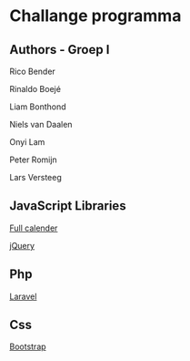 # Challange programma

## Authors - Groep I
Rico Bender

Rinaldo Boejé

Liam Bonthond

Niels van Daalen

Onyi Lam

Peter Romijn

Lars Versteeg



## JavaScript Libraries
<a href="https://fullcalendar.io/">Full calender</a>

<a href="https://jquery.com/">jQuery</a>

## Php
<a href="https://laravel.com/">Laravel</a>

## Css
<a href="https://getbootstrap.com/">Bootstrap</a>
